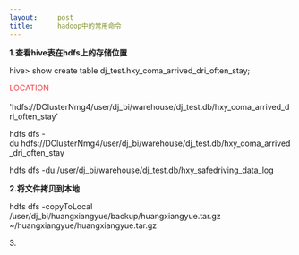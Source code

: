 ```yaml
---
layout:     post
title:      hadoop中的常用命令
---
```

<div id="article_content" class="article_content clearfix csdn-tracking-statistics" data-pid="blog" data-mod="popu_307" data-dsm="post">
								            <link rel="stylesheet" href="https://csdnimg.cn/release/phoenix/template/css/ck_htmledit_views-f76675cdea.css">
						<div class="htmledit_views" id="content_views">
                <p><strong>1.查看hive表在hdfs上的存储位置</strong></p>

<p>hive&gt; show create table dj_test.hxy_coma_arrived_dri_often_stay;</p>

<p><span style="color:#f33b45;">LOCATION</span><br>
  'hdfs://DClusterNmg4/user/dj_bi/warehouse/dj_test.db/hxy_coma_arrived_dri_often_stay'</p>

<p>hdfs dfs -du hdfs://DClusterNmg4/user/dj_bi/warehouse/dj_test.db/hxy_coma_arrived_dri_often_stay</p>

<p>hdfs dfs -du /user/dj_bi/warehouse/dj_test.db/hxy_safedriving_data_log</p>

<p><strong>2.将文件拷贝到本地</strong></p>

<p>hdfs dfs -copyToLocal /user/dj_bi/huangxiangyue/backup/huangxiangyue.tar.gz ~/huangxiangyue/huangxiangyue.tar.gz</p>

<p>3.</p>

<p> </p>            </div>
                </div>